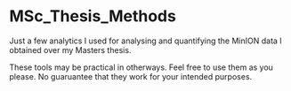 # MSc_Thesis_Methods

Just a few analytics I used for analysing and quantifying the MinION data I obtained over my Masters thesis.

These tools may be practical in otherways. Feel free to use them as you please. No guaruantee that they work for your intended purposes.
